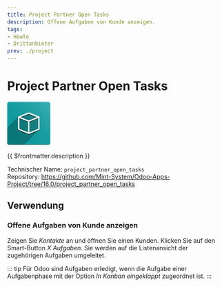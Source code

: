 ```yaml
---
title: Project Partner Open Tasks
description: Offene Aufgaben von Kunde anzeigen.
tags:
- HowTo
- Drittanbieter
prev: ./project
---
```

# Project Partner Open Tasks
![icon_oms_box](assets/icon_oms_box.png)

{{ $frontmatter.description }}

Technischer Name: `project_partner_open_tasks`\
Repository: <https://github.com/Mint-System/Odoo-Apps-Project/tree/16.0/project_partner_open_tasks>

## Verwendung

### Offene Aufgaben von Kunde anzeigen

Zeigen Sie *Kontakte* an und öffnen Sie einen Kunden. Klicken Sie auf den Smart-Button *X Aufgaben*. Sie werden auf die Listenansicht der zugehörigen Aufgaben umgeleitet.

::: tip
Für Odoo sind Aufgaben erledigt, wenn die Aufgabe einer Aufgabenphase mit der Option *In Kanban eingeklappt* zugeordnet ist.
:::
